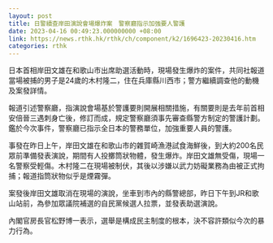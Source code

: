 ```yaml
---
layout: post
title: 日警續查岸田演說會場爆炸案　警察廳指示加強要人警護
date: 2023-04-16 00:49:23.000000000 +08:00
link: https://news.rthk.hk/rthk/ch/component/k2/1696423-20230416.htm
categories: rthk
---
```


日本首相岸田文雄在和歌山市出席助選活動時，現場發生爆炸的案件，共同社報道當場被捕的男子是24歲的木村隆二，住在兵庫縣川西市；警方繼續調查他的動機及案發詳情。

報道引述警察廳，指演說會場基於警護要則開展相關措施，有關要則是去年前首相安倍晉三遇刺身亡後，修訂而成，規定警察廳須事先審查縣警方制定的警護計劃。鑑於今次事件，警察廳已指示全日本的警務單位，加強重要人員的警護。

事發在昨日上午，岸田文雄在和歌山市的雜賀崎漁港試食海鮮後，到大約200名民眾前準備發表演說，期間有人投擲筒狀物體，發生爆炸。岸田文雄無受傷，現場一名警察受輕傷。木村隆二在現場被制伏，其後以涉嫌以武力妨礙業務為由被正式拘捕；報道指筒狀物似乎是煙霧彈。

案發後岸田文雄取消在現場的演說，坐車到市內的縣警總部，昨日下午到JR和歌山站前，為參加眾議院補選的自民黨候選人拉票，並發表助選演說。

內閣官房長官松野博一表示，選舉是構成民主制度的根本，決不容許類似今次的暴力行為。
